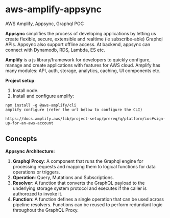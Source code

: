 # aws-amplify-appsync
AWS Amplify, Appsync, Graphql POC

**Appsync** simplifies the process of developing applications by letting us create flexible, secure, extensible and realtime (ie subscribe-able) Graphql APIs. Appsync also support offline access. At backend, appsync can connect with Dynamodb, RDS, Lambda, ES etc.

**Amplify** is a js library/framework for developers to quickly configure, manage and create applications with features for AWS cloud. Amplify has many modules: API, auth, storage, analytics, caching, UI components etc.

**Project setup**:
1. Install node.
2. Install and configure amplify:
```
npm install -g @aws-amplify/cli
amplify configure (refer the url below to configure the CLI)

https://docs.amplify.aws/lib/project-setup/prereq/q/platform/ios#sign-up-for-an-aws-account

```

## Concepts

**Appsync Architecture:**
1. **Graphql Proxy**: A component that runs the Graphql engine for processing requests and mapping them to logical functions for data operations or triggers.
2. **Operation**: Query, Mutations and Subscriptions.
3. **Resolver**: A function that converts the GraphQL payload to the underlying storage system protocol and executes if the caller is authorozed to invoke it.
4. **Function**: A function defines a single operation that can be used across pipeline resolvers. Functions can be reused to perform redundant logic throughout the GraphQL Proxy.


